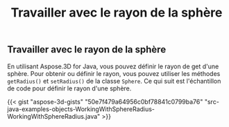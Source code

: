 ﻿---
title: Travailler avec le rayon de la sphère
type: docs
weight: 50
url: /fr/java/working-with-radius-of-sphere/
description: En utilisant Aspose.3D for Java, vous pouvez définir le rayon de get d'une sphère.
---
## **Travailler avec le rayon de la sphère**
En utilisant Aspose.3D for Java, vous pouvez définir le rayon de get d'une sphère. Pour obtenir ou définir le rayon, vous pouvez utiliser les méthodes `getRadius()` et `setRadius()` de la classe `Sphere`. Ce qui suit est l'échantillon de code pour définir le rayon d'une sphère.

{{< gist "aspose-3d-gists" "50e7f479a64956c0bf78841c0799ba76" "src-java-examples-objects-WorkingWithSphereRadius-WorkingWithSphereRadius.java" >}}
